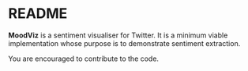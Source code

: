README
==========

**MoodViz** is a sentiment visualiser for Twitter. It is a minimum viable implementation whose purpose is to demonstrate sentiment extraction.

You are encouraged to contribute to the code.